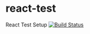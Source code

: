 # react-test
React Test Setup [![Build Status](https://travis-ci.org/sabbiu/react-test.svg?branch=master)](https://travis-ci.org/sabbiu/react-test)
